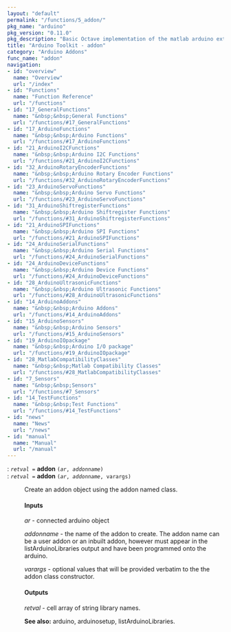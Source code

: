 ```yaml
---
layout: "default"
permalink: "/functions/5_addon/"
pkg_name: "arduino"
pkg_version: "0.11.0"
pkg_description: "Basic Octave implementation of the matlab arduino extension,  allowing communication to a programmed arduino board to control its  hardware."
title: "Arduino Toolkit - addon"
category: "Arduino Addons"
func_name: "addon"
navigation:
- id: "overview"
  name: "Overview"
  url: "/index"
- id: "Functions"
  name: "Function Reference"
  url: "/functions"
- id: "17_GeneralFunctions"
  name: "&nbsp;&nbsp;General Functions"
  url: "/functions/#17_GeneralFunctions"
- id: "17_ArduinoFunctions"
  name: "&nbsp;&nbsp;Arduino Functions"
  url: "/functions/#17_ArduinoFunctions"
- id: "21_ArduinoI2CFunctions"
  name: "&nbsp;&nbsp;Arduino I2C Functions"
  url: "/functions/#21_ArduinoI2CFunctions"
- id: "32_ArduinoRotaryEncoderFunctions"
  name: "&nbsp;&nbsp;Arduino Rotary Encoder Functions"
  url: "/functions/#32_ArduinoRotaryEncoderFunctions"
- id: "23_ArduinoServoFunctions"
  name: "&nbsp;&nbsp;Arduino Servo Functions"
  url: "/functions/#23_ArduinoServoFunctions"
- id: "31_ArduinoShiftregisterFunctions"
  name: "&nbsp;&nbsp;Arduino Shiftregister Functions"
  url: "/functions/#31_ArduinoShiftregisterFunctions"
- id: "21_ArduinoSPIFunctions"
  name: "&nbsp;&nbsp;Arduino SPI Functions"
  url: "/functions/#21_ArduinoSPIFunctions"
- id: "24_ArduinoSerialFunctions"
  name: "&nbsp;&nbsp;Arduino Serial Functions"
  url: "/functions/#24_ArduinoSerialFunctions"
- id: "24_ArduinoDeviceFunctions"
  name: "&nbsp;&nbsp;Arduino Device Functions"
  url: "/functions/#24_ArduinoDeviceFunctions"
- id: "28_ArduinoUltrasonicFunctions"
  name: "&nbsp;&nbsp;Arduino Ultrasonic Functions"
  url: "/functions/#28_ArduinoUltrasonicFunctions"
- id: "14_ArduinoAddons"
  name: "&nbsp;&nbsp;Arduino Addons"
  url: "/functions/#14_ArduinoAddons"
- id: "15_ArduinoSensors"
  name: "&nbsp;&nbsp;Arduino Sensors"
  url: "/functions/#15_ArduinoSensors"
- id: "19_ArduinoIOpackage"
  name: "&nbsp;&nbsp;Arduino I/O package"
  url: "/functions/#19_ArduinoIOpackage"
- id: "28_MatlabCompatibilityClasses"
  name: "&nbsp;&nbsp;Matlab Compatibility Classes"
  url: "/functions/#28_MatlabCompatibilityClasses"
- id: "7_Sensors"
  name: "&nbsp;&nbsp;Sensors"
  url: "/functions/#7_Sensors"
- id: "14_TestFunctions"
  name: "&nbsp;&nbsp;Test Functions"
  url: "/functions/#14_TestFunctions"
- id: "news"
  name: "News"
  url: "/news"
- id: "manual"
  name: "Manual"
  url: "/manual"
---
```

<dl class="first-deftypefn">
<dt class="deftypefn" id="index-addon"><span class="category-def">: </span><span><code class="def-type"><var class="var">retval</var> =</code> <strong class="def-name">addon</strong> <code class="def-code-arguments">(<var class="var">ar</var>, <var class="var">addonname</var>)</code><a class="copiable-link" href='#index-addon'></a></span></dt>
<dt class="deftypefnx def-cmd-deftypefn" id="index-addon-1"><span class="category-def">: </span><span><code class="def-type"><var class="var">retval</var> =</code> <strong class="def-name">addon</strong> <code class="def-code-arguments">(<var class="var">ar</var>, <var class="var">addonname</var>, varargs)</code><a class="copiable-link" href='#index-addon-1'></a></span></dt>
<dd><p>Create an addon object using the addon named class.
</p>
<h4 class="subsubheading" id="Inputs">Inputs</h4>
<p><var class="var">ar</var> - connected arduino object
</p>
<p><var class="var">addonname</var> - the name of the addon to create. The addon name can be a user 
 addon or an inbuilt addon, however must appear in the listArduinoLibraries 
 output and have been programmed onto the arduino.
</p>
<p><var class="var">varargs</var> - optional values that will be provided verbatim to the
 the addon class constructor.
</p>
<h4 class="subsubheading" id="Outputs">Outputs</h4>
<p><var class="var">retval</var> - cell array of string library names. 
</p>

<p><strong class="strong">See also:</strong> arduino, arduinosetup, listArduinoLibraries.
 </p></dd></dl>